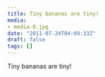```yaml
---
title: Tiny bananas are tiny!
media:
- media-0.jpg
date: "2011-07-24T04:09:33Z"
draft: false
tags: []
---
```

Tiny bananas are tiny\!
